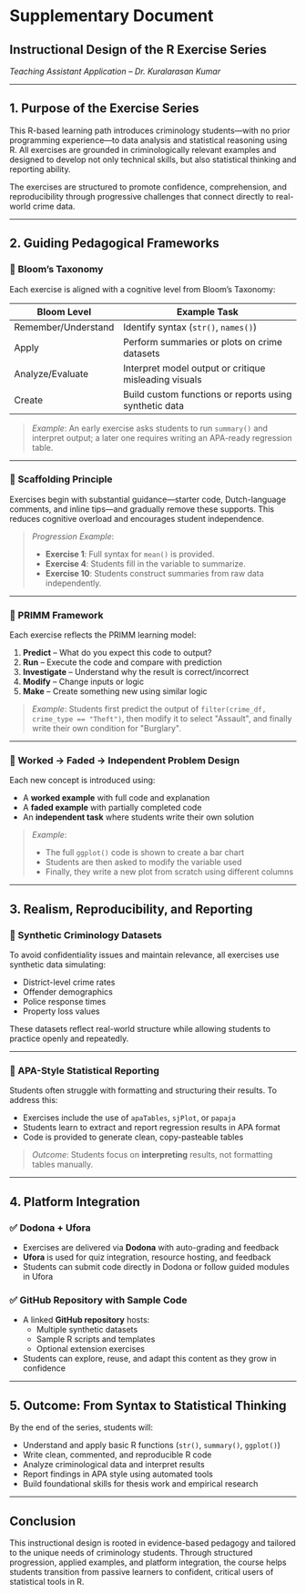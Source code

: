 # Supplementary Document  
## Instructional Design of the R Exercise Series  
*Teaching Assistant Application – Dr. Kuralarasan Kumar*

---

## 1. Purpose of the Exercise Series

This R-based learning path introduces criminology students—with no prior programming experience—to data analysis and statistical reasoning using R. All exercises are grounded in criminologically relevant examples and designed to develop not only technical skills, but also statistical thinking and reporting ability.

The exercises are structured to promote confidence, comprehension, and reproducibility through progressive challenges that connect directly to real-world crime data.

---

## 2. Guiding Pedagogical Frameworks

### 🔹 Bloom’s Taxonomy

Each exercise is aligned with a cognitive level from Bloom’s Taxonomy:

| Bloom Level         | Example Task                                                            |
|---------------------|-------------------------------------------------------------------------|
| Remember/Understand | Identify syntax (`str()`, `names()`)                                    |
| Apply               | Perform summaries or plots on crime datasets                            |
| Analyze/Evaluate    | Interpret model output or critique misleading visuals                   |
| Create              | Build custom functions or reports using synthetic data                  |

> *Example*: An early exercise asks students to run `summary()` and interpret output; a later one requires writing an APA-ready regression table.

---

### 🔹 Scaffolding Principle

Exercises begin with substantial guidance—starter code, Dutch-language comments, and inline tips—and gradually remove these supports. This reduces cognitive overload and encourages student independence.

> *Progression Example*:
> - **Exercise 1**: Full syntax for `mean()` is provided.  
> - **Exercise 4**: Students fill in the variable to summarize.  
> - **Exercise 10**: Students construct summaries from raw data independently.

---

### 🔹 PRIMM Framework

Each exercise reflects the PRIMM learning model:

1. **Predict** – What do you expect this code to output?  
2. **Run** – Execute the code and compare with prediction  
3. **Investigate** – Understand why the result is correct/incorrect  
4. **Modify** – Change inputs or logic  
5. **Make** – Create something new using similar logic

> *Example*: Students first predict the output of `filter(crime_df, crime_type == "Theft")`, then modify it to select "Assault", and finally write their own condition for "Burglary".

---

### 🔹 Worked → Faded → Independent Problem Design

Each new concept is introduced using:

- A **worked example** with full code and explanation  
- A **faded example** with partially completed code  
- An **independent task** where students write their own solution

> *Example*:  
> - The full `ggplot()` code is shown to create a bar chart  
> - Students are then asked to modify the variable used  
> - Finally, they write a new plot from scratch using different columns

---

## 3. Realism, Reproducibility, and Reporting

### 🔸 Synthetic Criminology Datasets

To avoid confidentiality issues and maintain relevance, all exercises use synthetic data simulating:

- District-level crime rates  
- Offender demographics  
- Police response times  
- Property loss values

These datasets reflect real-world structure while allowing students to practice openly and repeatedly.

---

### 🔸 APA-Style Statistical Reporting

Students often struggle with formatting and structuring their results. To address this:

- Exercises include the use of `apaTables`, `sjPlot`, or `papaja`  
- Students learn to extract and report regression results in APA format  
- Code is provided to generate clean, copy-pasteable tables

> *Outcome*: Students focus on **interpreting** results, not formatting tables manually.

---

## 4. Platform Integration

### ✅ Dodona + Ufora

- Exercises are delivered via **Dodona** with auto-grading and feedback  
- **Ufora** is used for quiz integration, resource hosting, and feedback  
- Students can submit code directly in Dodona or follow guided modules in Ufora

### ✅ GitHub Repository with Sample Code

- A linked **GitHub repository** hosts:
  - Multiple synthetic datasets  
  - Sample R scripts and templates  
  - Optional extension exercises
- Students can explore, reuse, and adapt this content as they grow in confidence

---

## 5. Outcome: From Syntax to Statistical Thinking

By the end of the series, students will:

- Understand and apply basic R functions (`str()`, `summary()`, `ggplot()`)
- Write clean, commented, and reproducible R code
- Analyze criminological data and interpret results
- Report findings in APA style using automated tools
- Build foundational skills for thesis work and empirical research

---

## Conclusion

This instructional design is rooted in evidence-based pedagogy and tailored to the unique needs of criminology students. Through structured progression, applied examples, and platform integration, the course helps students transition from passive learners to confident, critical users of statistical tools in R.

